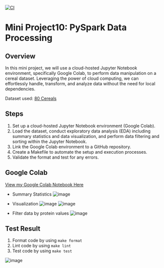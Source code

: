[![CI](https://github.com/nogibjj/IDS706_Mini9/actions/workflows/cicd.yml/badge.svg)](https://github.com/nogibjj/IDS706_Mini9/actions/workflows/cicd.yml)

# Mini Project10: PySpark Data Processing

## Overview
In this mini project, we will use a cloud-hosted Jupyter Notebook environment, specifically Google Colab, to perform data manipulation on a cereal dataset. Leveraging the power of cloud computing, we can effortlessly handle, transform, and analyze data without the need for local dependencies.

Dataset used: [80 Cereals](https://www.kaggle.com/datasets/crawford/80-cereals)

## Steps
1. Set up a cloud-hosted Jupyter Notebook environment (Google Colab).
2. Load the dataset, conduct exploratory data analysis (EDA) including summary statistics and data visualization, and perform data filtering and sorting within the Jupyter Notebook.
3. Link the Google Colab environment to a GitHub repository.
4. Create a Makefile to automate the setup and execution processes.
5. Validate the format and test for any errors.

## Google Colab
[View my Google Colab Notebook Here](https://colab.research.google.com/drive/1rhw6fkPY96gxyo0n8ZJOOY1r27pe8cA5#scrollTo=qUtHF3tNzGOX)
 - Summary Statistics 
![image](https://github.com/nogibjj/IDS706_Mini9/assets/141780408/82571760-6761-4bfc-9f6f-c5a83f3013f6)

 - Visualization 
![image](https://github.com/nogibjj/IDS706_Mini9/assets/141780408/1a9e1bf1-d00b-4c4c-a4c8-c2cb8734618d)
![image](https://github.com/nogibjj/IDS706_Mini9/assets/141780408/97764322-84c7-4a86-9552-cee1d0520d9e)

 - Filter data by protein values 
![image](https://github.com/nogibjj/IDS706_Mini9/assets/141780408/89ef3aaa-0f1c-4ecd-9153-d74a1b750161)

## Test Result
1. Format code by using `make format`
2. Lint code  by using `make lint`
3. Test code by using `make test`
   
![image](https://github.com/nogibjj/IDS706_Mini9/assets/141780408/09fcd2f0-6f44-4dbb-87d9-c78136b46795)
